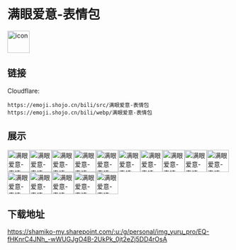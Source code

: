 # 满眼爱意-表情包
<img src="https://emoji.shojo.cn/bili/src/满眼爱意-表情包/icon.png" width="50" height="50" alt="icon">

## 链接
Cloudflare:
```
https://emoji.shojo.cn/bili/src/满眼爱意-表情包
https://emoji.shojo.cn/bili/webp/满眼爱意-表情包
```
## 展示
<img src="https://emoji.shojo.cn/bili/src/满眼爱意-表情包/满眼爱意-表情包-爱了.png" width="50" height="50" alt="满眼爱意-表情包-爱了"><img src="https://emoji.shojo.cn/bili/src/满眼爱意-表情包/满眼爱意-表情包-不要.png" width="50" height="50" alt="满眼爱意-表情包-不要"><img src="https://emoji.shojo.cn/bili/src/满眼爱意-表情包/满眼爱意-表情包-认真.png" width="50" height="50" alt="满眼爱意-表情包-认真"><img src="https://emoji.shojo.cn/bili/src/满眼爱意-表情包/满眼爱意-表情包-完蛋了你.png" width="50" height="50" alt="满眼爱意-表情包-完蛋了你"><img src="https://emoji.shojo.cn/bili/src/满眼爱意-表情包/满眼爱意-表情包-不开心.png" width="50" height="50" alt="满眼爱意-表情包-不开心"><img src="https://emoji.shojo.cn/bili/src/满眼爱意-表情包/满眼爱意-表情包-OK.png" width="50" height="50" alt="满眼爱意-表情包-OK"><img src="https://emoji.shojo.cn/bili/src/满眼爱意-表情包/满眼爱意-表情包-无聊.png" width="50" height="50" alt="满眼爱意-表情包-无聊"><img src="https://emoji.shojo.cn/bili/src/满眼爱意-表情包/满眼爱意-表情包-开心.png" width="50" height="50" alt="满眼爱意-表情包-开心"><img src="https://emoji.shojo.cn/bili/src/满眼爱意-表情包/满眼爱意-表情包-听我解释.png" width="50" height="50" alt="满眼爱意-表情包-听我解释"><img src="https://emoji.shojo.cn/bili/src/满眼爱意-表情包/满眼爱意-表情包-败给你.png" width="50" height="50" alt="满眼爱意-表情包-败给你"><img src="https://emoji.shojo.cn/bili/src/满眼爱意-表情包/满眼爱意-表情包-呵呵.png" width="50" height="50" alt="满眼爱意-表情包-呵呵"><img src="https://emoji.shojo.cn/bili/src/满眼爱意-表情包/满眼爱意-表情包-害羞.png" width="50" height="50" alt="满眼爱意-表情包-害羞"><img src="https://emoji.shojo.cn/bili/src/满眼爱意-表情包/满眼爱意-表情包-可恶.png" width="50" height="50" alt="满眼爱意-表情包-可恶"><img src="https://emoji.shojo.cn/bili/src/满眼爱意-表情包/满眼爱意-表情包-感动.png" width="50" height="50" alt="满眼爱意-表情包-感动"><img src="https://emoji.shojo.cn/bili/src/满眼爱意-表情包/满眼爱意-表情包-幸福.png" width="50" height="50" alt="满眼爱意-表情包-幸福">

## 下载地址

https://shamiko-my.sharepoint.com/:u:/g/personal/img_yuru_pro/EQ-fHKnrC4JNh_-wWUGJgO4B-2UkPk_0jt2eZj5DD4rOsA